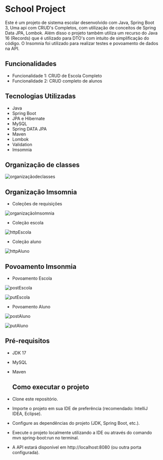 # School Project

Este é um projeto de sistema escolar desenvolvido com Java, Spring Boot 3, Uma api com CRUD's Completos, com utilização de conceitos de Spring Data JPA, Lombok.
Além disso o projeto também utiliza um recurso do Java 16 (Records) que é utilizado para DTO's com intuito de simplificação do código. O Insomnia foi utilizado para realizar testes e povoamento de dados na API.

## Funcionalidades

- Funcionalidade 1: CRUD de Escola Completo
- Funcionalidade 2: CRUD completo de alunos

## Tecnologias Utilizadas

- Java
- Spring Boot
- JPA e Hibernate
- MySQL
- Spring DATA JPA
- Maven
- Lombok
- Validation
- Imsomnia

## Organização de classes
![organizaçãodeclasses](https://github.com/brielsene/school-project/assets/87671071/ee5e2fa6-b02b-474b-9ef9-2500d0c69bb4)

## Organização Imsomnia
- Coleções de requisições

![organizaçãoImsomnia](https://github.com/brielsene/school-project/assets/87671071/49bd7b8d-c889-4f86-a2bb-75b9ba910fe0)

- Coleção escola

![httpEscola](https://github.com/brielsene/school-project/assets/87671071/b431d287-97e7-445b-a3d0-a0b1e0dccd08)

- Coleção aluno

![httpAluno](https://github.com/brielsene/school-project/assets/87671071/fe9cf850-488d-4ef1-bf0d-7e737dfce9cb)

## Povoamento Imsonmia

- Povoamento Escola

![postEscola](https://github.com/brielsene/school-project/assets/87671071/37ea0a9c-4b49-4c85-b1df-e79859dc5ad4)

![putEscola](https://github.com/brielsene/school-project/assets/87671071/365889d1-8ced-41bf-953b-08fa457f6884)

- Povoamento Aluno

![postAluno](https://github.com/brielsene/school-project/assets/87671071/08069c62-2e60-4603-85e8-bb9fcb415327)

![putAluno](https://github.com/brielsene/school-project/assets/87671071/815e7498-25b9-4412-b348-d04cccecdedf)



## Pré-requisitos

- JDK 17
- MySQL
- Maven

  ## Como executar o projeto
- Clone este repositório.
- Importe o projeto em sua IDE de preferência (recomendado: IntelliJ IDEA, Eclipse).
- Configure as dependências do projeto (JDK, Spring Boot, etc.).
- Execute o projeto localmente utilizando a IDE ou através do comando mvn spring-boot:run no terminal.
- A API estará disponível em http://localhost:8080 (ou outra porta configurada).
  
